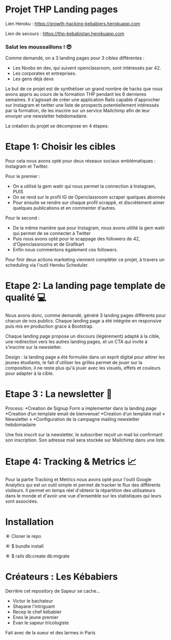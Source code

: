 # Projet THP Landing pages
Lien Heroku : https://growth-hacking-kebabiers.herokuapp.com

Lien de secours : https://thp-kebabistan.herokuapp.com

### Salut les moussaillons !  :sunglasses:

Comme demandé, on a 3 landing pages pour 3 cibles différentes :
- Les Noobs en dev, qui suivent openclassroom, sont intéressés par 42.
- Les corporates et entreprises.
- Les gens déjà devs

Le but de ce projet est de synthétiser un grand nombre de hacks que nous avons appris au cours de la formation THP pendant les 6 dernieres semaines.
Il s'agissait de créer une application Rails capable d'approcher sur Instagram et twitter une liste de prospects potentiellement intéressés par la formation, de les inscrire sur un service Mailchimp afin de leur envoyer une newsletter hebdomadaire.

La création du projet se décompose en 4 étapes:

# Etape 1: Choisir les cibles

Pour cela nous avons opté pour deux réseaux sociaux emblématiques : Instagram et Twitter.

Pour le premier :
- On a utilisé la gem watir qui nous permet la connection à Instagram, PUIS
- On se rend sur le profil IG de Openclassroom scraper quelques abonnés
- Pour ensuite se rendre sur chaque profil scrappé, et discrètement aimer quelques publications et en commenter d'autres.

Pour le second :
- De la même manière que pour Instagram, nous avons utilité la gem watir qui permet de se connecter à Twitter
- Puis nous avons opté pour le scappage des followers de 42, d'Openclassrooms et de Grafikart
- Enfin nous commentons également ces followers.

Pour finir deux actions marketing viennent compléter ce projet, à travers un scheduling via l'outil Heroku Scheduler.

# Etape 2: La landing page template de qualité :computer:

Nous avons donc, comme demandé, généré 3 landing pages différents pour chacun de nos publics.
Chaque landing page a été intégrée en responsive puis mis en production grace à Bootstrap.

Chaque landing page propose un discours (légèrement) adapté à la cible, une redirection vers les autres landing pages, et un CTA qui invite à s'inscrire sur la newsletter.

Design : la landing page a été formulée dans un esprit digital pour attirer les jeunes étudiants, le fait d'utiliser les grilles permet de jouer sur la composition, il ne reste plus qu'à jouer avec les visuels, effets et couleurs pour adapter à la cible.

# Etape 3 : La newsletter :love_letter:

Process:
*Creation de Signup Form a implementer dans la landing page
*Creation d’un template email de bienvenue!
*Creation d’un template mail « Newsletter »
*Configuration de la campagne mailing newsletter hebdomadaire

Une fois inscrit sur la newsletter, le subscriber reçoit un mail lui confirmant son inscription. Son adresse mail sera stockée sur Mailchimp dans une liste.

# Etape 4: Tracking & Metrics :chart_with_upwards_trend:

Pour la partie Tracking et Metrics nous avons opté pour l'outil Google Analytics qui est un outil simple et permet de tracker le flux des différents visiteurs. Il permet en temps réel d'obtenir la répartition des utilisateurs dans le monde et d'avoir une vue d'ensemble sur les statistiques qui leurs sont associées.

# Installation

:sunny:   Cloner le repo

:sunny:   $ bundle install

:sunny:   $ rails db:create db:migrate

# Créateurs : Les Kébabiers ##

Derrière cet repository de Sapeur se cache...
* Victor le bachateur
* Shayane l'intriguant
* Recep le chef kébabier
* Enes le jeune premier
* Evan le sapeur tricologiste

Fait avec de la sueur et des larmes in Paris
